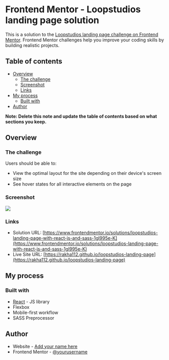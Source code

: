 # Frontend Mentor - Loopstudios landing page solution

This is a solution to the [Loopstudios landing page challenge on Frontend Mentor](https://www.frontendmentor.io/challenges/loopstudios-landing-page-N88J5Onjw). Frontend Mentor challenges help you improve your coding skills by building realistic projects. 

## Table of contents

- [Overview](#overview)
  - [The challenge](#the-challenge)
  - [Screenshot](#screenshot)
  - [Links](#links)
- [My process](#my-process)
  - [Built with](#built-with)
- [Author](#author)

**Note: Delete this note and update the table of contents based on what sections you keep.**

## Overview

### The challenge

Users should be able to:

- View the optimal layout for the site depending on their device's screen size
- See hover states for all interactive elements on the page

### Screenshot

![](./screenshot.jpg)

### Links

- Solution URL: [https://www.frontendmentor.io/solutions/loopstudios-landing-page-with-react-js-and-sass-1gI995e-K](https://www.frontendmentor.io/solutions/loopstudios-landing-page-with-react-js-and-sass-1gI995e-K)
- Live Site URL: [https://rakha112.github.io/loopstudios-landing-page](https://rakha112.github.io/loopstudios-landing-page)

## My process

### Built with

- [React](https://reactjs.org/) - JS library
- Flexbox
- Mobile-first workflow
- SASS Preprocessor

## Author

- Website - [Add your name here](https://www.your-site.com)
- Frontend Mentor - [@yourusername](https://www.frontendmentor.io/profile/Rakha112)